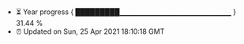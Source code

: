 - ⏳ Year progress { █████████▁▁▁▁▁▁▁▁▁▁▁▁▁▁▁▁▁▁▁▁▁ } 31.44 %
- ⏰ Updated on Sun, 25 Apr 2021 18:10:18 GMT


